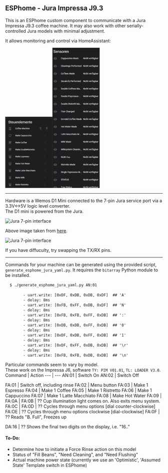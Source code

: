 ## ESPhome - Jura Impressa J9.3
This is an ESPhome custom component to communicate with a Jura Impressa J9.3 coffee machine.  It may also work with other serially-controlled Jura models with minimal adjustment.

It allows monitoring and control via HomeAssistant:

<img src="images/controlelements.png" alt="drawing" width=30%/><img src="images/sensors.png" alt="drawing" width=30%/>

***

Hardware is a Wemos D1 Mini connected to the 7-pin Jura service port via a 3.3V<->5V logic level converter.\
The D1 mini is powered from the Jura.

<img src="images/seven-pin-interface.jpg" alt="Jura 7-pin interface">

Above image taken from [here](https://community.home-assistant.io/t/control-your-jura-coffee-machine/26604).

<img src="images/connection-diagram.png" alt="Jura 7-pin interface">

If you have diffuculty, try swapping the TX/RX pins.

***

Commands for your machine can be generated using the provided script, `generate_esphome_jura_yaml.py`.  It requires the `bitarray` Python module to be installed.

      $ ./generate_esphome_jura_yaml.py AN:01

            - uart.write: [0xDF, 0xDB, 0xDB, 0xDF]  ## 'A'
            - delay: 8ms
            - uart.write: [0xFB, 0xFF, 0xDB, 0xDF]  ## 'N'
            - delay: 8ms
            - uart.write: [0xFB, 0xFB, 0xFF, 0xDB]  ## ':'
            - delay: 8ms
            - uart.write: [0xDB, 0xDB, 0xFF, 0xDB]  ## '0'
            - delay: 8ms
            - uart.write: [0xDF, 0xDB, 0xFF, 0xDB]  ## '1'
            - delay: 8ms
            - uart.write: [0xDF, 0xFF, 0xDB, 0xDB]  ## '\r'
            - delay: 8ms
            - uart.write: [0xFB, 0xFB, 0xDB, 0xDB]  ## '\n'

Particular commands seem to vary by model.\
These work on the Impressa J6, software `TY: PIM V01.01`, `TL: LOADER V3.0`.
Command | Action
--- | ---
AN:01 | Switch On
AN:02 | Switch Off
   
FA:01 | Switch off, including rinse
FA:02 | Menu button
FA:03 | Make 1 Espresso
FA:04 | Make 1 Coffee 
FA:05 | Make 1 Ristretto
FA:06 | Make 1 Cappuccino
FA:07 | Make 1 Latte Macchiato
FA:08 | Make Hot Water
FA:09 | 
FA:0A | 
FA:0B | ?? Cup illumination light comes on. Also exits menu system.
FA:0C | 
FA:0D | ?? Cycles through menu options [dial counter-clockwise]
FA:OE | ?? Cycles through menu options clockwise [dial-clockwise]
FA:0F | ?? Reads "B. Full", Freezes up
   
DA:16 | ?? Shows the final two digits on the display, i.e. "16.."

#### To-Do:
- Determine how to initiate a Force Rinse action on this model
- Status of "Fill Beans", "Need Cleaning", and "Need Flushing"
- Actual machine power state (currently we use an 'Optimistic', 'Assumed State' Template switch in ESPhome)

